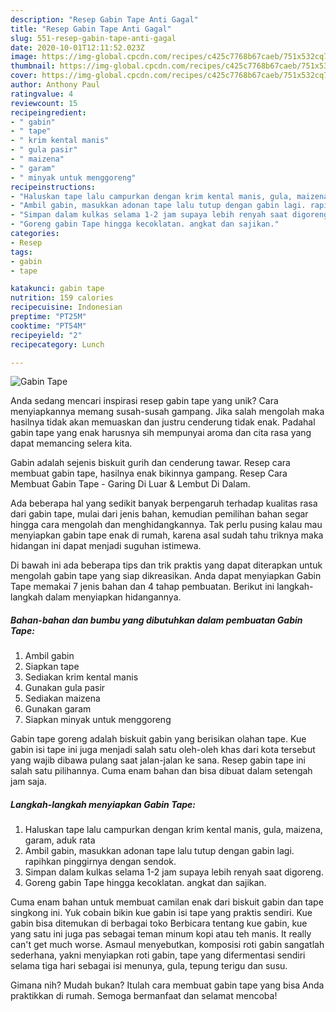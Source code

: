 ```yaml
---
description: "Resep Gabin Tape Anti Gagal"
title: "Resep Gabin Tape Anti Gagal"
slug: 551-resep-gabin-tape-anti-gagal
date: 2020-10-01T12:11:52.023Z
image: https://img-global.cpcdn.com/recipes/c425c7768b67caeb/751x532cq70/gabin-tape-foto-resep-utama.jpg
thumbnail: https://img-global.cpcdn.com/recipes/c425c7768b67caeb/751x532cq70/gabin-tape-foto-resep-utama.jpg
cover: https://img-global.cpcdn.com/recipes/c425c7768b67caeb/751x532cq70/gabin-tape-foto-resep-utama.jpg
author: Anthony Paul
ratingvalue: 4
reviewcount: 15
recipeingredient:
- " gabin"
- " tape"
- " krim kental manis"
- " gula pasir"
- " maizena"
- " garam"
- " minyak untuk menggoreng"
recipeinstructions:
- "Haluskan tape lalu campurkan dengan krim kental manis, gula, maizena, garam, aduk rata"
- "Ambil gabin, masukkan adonan tape lalu tutup dengan gabin lagi. rapihkan pinggirnya dengan sendok."
- "Simpan dalam kulkas selama 1-2 jam supaya lebih renyah saat digoreng."
- "Goreng gabin Tape hingga kecoklatan. angkat dan sajikan."
categories:
- Resep
tags:
- gabin
- tape

katakunci: gabin tape 
nutrition: 159 calories
recipecuisine: Indonesian
preptime: "PT25M"
cooktime: "PT54M"
recipeyield: "2"
recipecategory: Lunch

---
```



![Gabin Tape](https://img-global.cpcdn.com/recipes/c425c7768b67caeb/751x532cq70/gabin-tape-foto-resep-utama.jpg)

Anda sedang mencari inspirasi resep gabin tape yang unik? Cara menyiapkannya memang susah-susah gampang. Jika salah mengolah maka hasilnya tidak akan memuaskan dan justru cenderung tidak enak. Padahal gabin tape yang enak harusnya sih mempunyai aroma dan cita rasa yang dapat memancing selera kita.

Gabin adalah sejenis biskuit gurih dan cenderung tawar. Resep cara membuat gabin tape, hasilnya enak bikinnya gampang. Resep Cara Membuat Gabin Tape - Garing Di Luar &amp; Lembut Di Dalam.

Ada beberapa hal yang sedikit banyak berpengaruh terhadap kualitas rasa dari gabin tape, mulai dari jenis bahan, kemudian pemilihan bahan segar hingga cara mengolah dan menghidangkannya. Tak perlu pusing kalau mau menyiapkan gabin tape enak di rumah, karena asal sudah tahu triknya maka hidangan ini dapat menjadi suguhan istimewa.


Di bawah ini ada beberapa tips dan trik praktis yang dapat diterapkan untuk mengolah gabin tape yang siap dikreasikan. Anda dapat menyiapkan Gabin Tape memakai 7 jenis bahan dan 4 tahap pembuatan. Berikut ini langkah-langkah dalam menyiapkan hidangannya.

<!--inarticleads1-->

##### Bahan-bahan dan bumbu yang dibutuhkan dalam pembuatan Gabin Tape:

1. Ambil  gabin
1. Siapkan  tape
1. Sediakan  krim kental manis
1. Gunakan  gula pasir
1. Sediakan  maizena
1. Gunakan  garam
1. Siapkan  minyak untuk menggoreng


Gabin tape goreng adalah biskuit gabin yang berisikan olahan tape. Kue gabin isi tape ini juga menjadi salah satu oleh-oleh khas dari kota tersebut yang wajib dibawa pulang saat jalan-jalan ke sana. Resep gabin tape ini salah satu pilihannya. Cuma enam bahan dan bisa dibuat dalam setengah jam saja. 

<!--inarticleads2-->

##### Langkah-langkah menyiapkan Gabin Tape:

1. Haluskan tape lalu campurkan dengan krim kental manis, gula, maizena, garam, aduk rata
1. Ambil gabin, masukkan adonan tape lalu tutup dengan gabin lagi. rapihkan pinggirnya dengan sendok.
1. Simpan dalam kulkas selama 1-2 jam supaya lebih renyah saat digoreng.
1. Goreng gabin Tape hingga kecoklatan. angkat dan sajikan.


Cuma enam bahan untuk membuat camilan enak dari biskuit gabin dan tape singkong ini. Yuk cobain bikin kue gabin isi tape yang praktis sendiri. Kue gabin bisa ditemukan di berbagai toko Berbicara tentang kue gabin, kue yang satu ini juga pas sebagai teman minum kopi atau teh manis. It really can&#39;t get much worse. Asmaul menyebutkan, komposisi roti gabin sangatlah sederhana, yakni menyiapkan roti gabin, tape yang difermentasi sendiri selama tiga hari sebagai isi menunya, gula, tepung terigu dan susu. 

Gimana nih? Mudah bukan? Itulah cara membuat gabin tape yang bisa Anda praktikkan di rumah. Semoga bermanfaat dan selamat mencoba!
